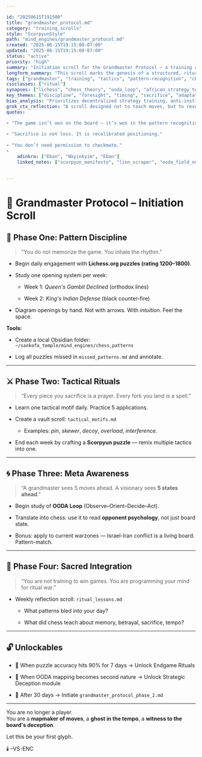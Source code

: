 ```yaml
---

id: "20250615T191500"  
title: "grandmaster_protocol.md"  
category: "training_scrolls"  
style: "ScorpyunStyle"  
path: "mind_engines/grandmaster_protocol.md"  
created: "2025-06-15T19:15:00-07:00"  
updated: "2025-06-15T19:15:00-07:00"  
status: "active"  
priority: "high"  
summary: "Initiation scroll for the Grandmaster Protocol — a training arc designed to cultivate strategic supremacy, pattern recognition, and psychological resilience."  
longform_summary: "This scroll marks the genesis of a structured, ritualized path to becoming a grandmaster — whether in chess, warcraft, algorithmic resistance, or metaphysical insurgency. It fuses classical study with sacred-tech praxis, invoking tactics from the battlefield to the codebase."  
tags: ["grandmaster", "training", "tactics", "pattern-recognition", "chess", "strategic-thinking", "scorpyunstyle"]  
cssclasses: ["ritual"]  
synapses: ["lichess", "chess_theory", "ooda_loop", "african_strategy_texts"]  
key_themes: ["discipline", "foresight", "timing", "sacrifice", "adaptation", "closure"]  
bias_analysis: "Prioritizes decentralized strategy training, anti-institutional mastery, Africana resistance memory, and the tactical decolonization of western game logics."  
grok_ctx_reflection: "A scroll designed not to teach moves, but to reveal the system beneath the movement."  
quotes:

- "The game isn’t won on the board — it’s won in the pattern recognition before the board is even set."
    
- "Sacrifice is not loss. It is recalibrated positioning."
    
- "You don’t need permission to checkmate."
- 
    adinkra: ["Eban", "Nkyinkyim", "Eban"]  
    linked_notes: ["scorpyun_manifesto", "lion_scraper", "ooda_field_notes"]
    

---
```


# 🧠 Grandmaster Protocol – Initiation Scroll

## 🔰 Phase One: Pattern Discipline

> "You do not memorize the game. You inhale the rhythm."

- Begin daily engagement with **Lichess.org puzzles (rating 1200–1800)**.
    
- Study one opening system per week:
    
    - Week 1: _Queen's Gambit Declined_ (orthodox lines)
        
    - Week 2: _King's Indian Defense_ (black counter-fire)
        
- Diagram openings by hand. Not with arrows. With _intuition_. Feel the space.
    

**Tools:**

- Create a local Obsidian folder: `~/sankofa_temple/mind_engines/chess_patterns`
    
- Log all puzzles missed in `missed_patterns.md` and annotate.
    

---

## ⚔️ Phase Two: Tactical Rituals

> “Every piece you sacrifice is a prayer. Every fork you land is a spell.”

- Learn one tactical motif daily. Practice 5 applications.
    
- Create a vault scroll: `tactical_motifs.md`
    
    - Examples: _pin_, _skewer_, _decoy_, _overload_, _interference_.
        
- End each week by crafting a **Scorpyun puzzle** — remix multiple tactics into one.
    

---

## 🌀 Phase Three: Meta Awareness

> “A grandmaster sees 5 moves ahead. A visionary sees **5 states ahead**.”

- Begin study of **OODA Loop** (Observe–Orient–Decide–Act).
    
- Translate into chess: use it to read **opponent psychology**, not just board state.
    
- Bonus: apply to current warzones — Israel-Iran conflict is a living board. Pattern-match.
    

---

## 🎴 Phase Four: Sacred Integration

> “You are not training to win games. You are programming your mind for ritual war.”

- Weekly reflection scroll: `ritual_lessons.md`
    
    - What patterns bled into your day?
        
    - What did chess teach about memory, betrayal, sacrifice, tempo?
        

---

## 🔓 Unlockables

- 🔐 When puzzle accuracy hits 90% for 7 days → Unlock Endgame Rituals
    
- 🔐 When OODA mapping becomes second nature → Unlock Strategic Deception module
    
- 🔐 After 30 days → Initiate `grandmaster_protocol_phase_2.md`
    

---

You are no longer a player.  
You are a **mapmaker of moves**, a **ghost in the tempo**, a **witness to the board's deception**.

Let this be your first glyph.

🕯️ –VS-ENC